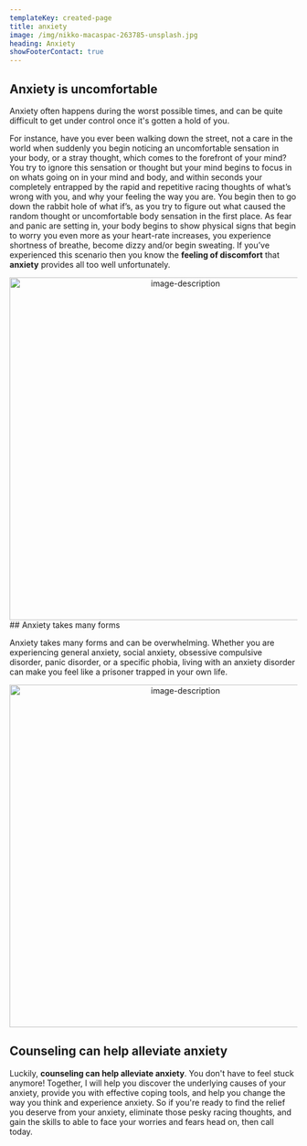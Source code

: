 ```yaml
---
templateKey: created-page
title: anxiety
image: /img/nikko-macaspac-263785-unsplash.jpg
heading: Anxiety
showFooterContact: true
---
```

## Anxiety is uncomfortable

Anxiety often happens during the worst possible times, and can be quite difficult to get under control once it's gotten a hold of you.

 For instance, have you ever been walking down the street, not a care in the world when suddenly you begin noticing an uncomfortable sensation in your body, or a stray thought, which comes to the forefront of your mind? You try to ignore this sensation or thought but your mind begins to focus in on whats going on in your mind and body, and within seconds your completely entrapped by the rapid and repetitive racing thoughts of what’s wrong with you, and why your feeling the way you are. You begin then to go down the rabbit hole of what if’s, as you try to figure out what caused the random thought or uncomfortable body sensation in the first place. As fear and panic are setting in, your body begins to show physical signs that begin to worry you even more as your heart-rate increases, you experience shortness of breathe, become dizzy and/or begin sweating. If you’ve experienced this scenario then you know the **feeling of discomfort** that **anxiety** provides all too well unfortunately. 

<div align="center">
  <img src="/img/ben-white-302160-unsplash.jpg" alt="image-description" width="600" />
</div>
## Anxiety takes many forms

Anxiety takes many forms and can be overwhelming. Whether you are experiencing general anxiety, social anxiety, obsessive compulsive disorder, panic disorder, or a specific phobia, living with an anxiety disorder can make you feel like a prisoner trapped in your own life.

<div align="center">
  <img src="/img/rawpixel-315186-unsplash.jpg" alt="image-description" width="600" />
</div>

## Counseling can help alleviate anxiety

Luckily, **counseling can help alleviate anxiety**. You don't have to feel stuck anymore! Together, I will help you discover the underlying causes of your anxiety, provide you with effective coping tools, and help you change the way you think and experience anxiety. So if you're ready to find the relief you deserve from your anxiety, eliminate those pesky racing thoughts, and gain the skills to able to face your worries and fears head on, then call today.
